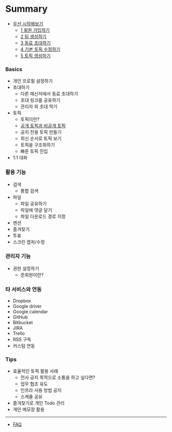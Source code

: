 # Summary

* [우선 시작해보기](getting_started.md)
	* [1 회원 가입하기](getting_started.md#회원-가입하기)
	* [2 팀 생성하기](getting_started.md#팀-생성하기)
	* [3 동료 초대하기](getting_started.md#동료-초대하기)
	* [4 기본 토픽 수정하기](getting_started.md#기본-토픽-수정하기)
	* [5 토픽 생성하기](getting_started.md#토픽-생성하기)


### Basics

* 개인 프로필 설정하기
* 초대하기
	* 다른 메신저에서 동료 초대하기
	* 초대 링크를 공유하기
	* 관리자 외 초대 막기
* 토픽
	* 토픽이란?
	* [공개 토픽과 비공개 토픽](part02/private_topic.md)
	* 공지 전용 토픽 만들기
	* 최신 순서로 토픽 보기
	* 토픽을 구조화하기
	* 빠른 토픽 진입
* 1:1 대화

### 활용 기능

* 검색
	* 통합 검색
* 파일
	* 파일 공유하기
	* 파일에 댓글 달기
	* 파일 다운로드 경로 지정
* 멘션
* 즐겨찾기
* 투표
* 스크린 캡처/수정

### 관리자 기능

* 권한 설정하기
	* 준회원이란?

### 타 서비스와 연동

* Dropbox
* Google driver
* Google calendar
* GitHub
* Bitbucket
* JIRA
* Trello
* RSS 구독
* 커스텀 연동

### Tips

* 효율적인 토픽 활용 사례
  * 전사 공지 목적으로 소통을 하고 싶다면?
  * 업무 협조 유도
  * 인프라 사용 방법 공지
  * 스케쥴 공유
* 즐겨찾기로 개인 Todo 관리
* 개인 메모장 활용

----

* [FAQ](https://jandi.zendesk.com/hc/ko)

